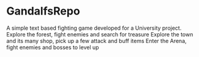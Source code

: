 ﻿# GandalfsRepo
A simple text based fighting game developed for a University project.
Explore the forest, fight enemies and search for treasure
Explore the town and its many shop, pick up a few attack and buff items
Enter the Arena, fight enemies and bosses to level up

